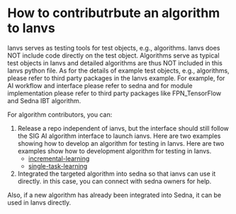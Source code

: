 # How to contributrbute an algorithm to Ianvs

Ianvs serves as testing tools for test objects, e.g., algorithms. Ianvs does NOT include code directly on the test object. Algorithms serve as typical test objects in Ianvs and detailed algorithms are thus NOT included in this Ianvs python file. As for the details of example test objects, e.g., algorithms, please refer to third party packages in the Ianvs example. For example, for AI workflow and interface please refer to sedna and for module implementation please refer to third party packages like FPN_TensorFlow and Sedna IBT algorithm.

For algorithm contributors, you can:

1. Release a repo independent of ianvs, but the interface should still follow the SIG AI algorithm interface to launch ianvs. Here are two examples showing how to develop an algorithm for testing in Ianvs.
   Here are two examples show how to development algorithm for testing in Ianvs.
    * [incremental-learning]
    * [single-task-learning]
2. Integrated the targeted algorithm into sedna so that ianvs can use it directly. in this case, you can connect with sedna owners for help.

Also, if a new algorithm has already been integrated into Sedna, it can be used in Ianvs directly.

[Sedna Lib]: https://github.com/kubeedge/sedna/tree/main/lib
[incremental-learning]: ../proposals/algorithms/incremental-learning/basicIL-fpn.md
[single-task-learning]: ../proposals/algorithms/single-task-learning/fpn.md
[examples directory]: ../../../../examples
[Sedna repository]: https://github.com/kubeedge/sedna
